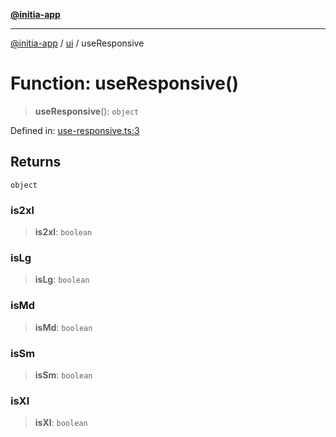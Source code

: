 [**@initia-app**](../../hooks.md)

***

[@initia-app](../../hooks.md) / [ui](../hooks.md) / useResponsive

# Function: useResponsive()

> **useResponsive**(): `object`

Defined in: [use-responsive.ts:3](https://github.com/hanwong/app-v2/blob/b6cc29462bca0bededdcec342d091f91e17e428a/app/hooks/ui/use-responsive.ts#L3)

## Returns

`object`

### is2xl

> **is2xl**: `boolean`

### isLg

> **isLg**: `boolean`

### isMd

> **isMd**: `boolean`

### isSm

> **isSm**: `boolean`

### isXl

> **isXl**: `boolean`
